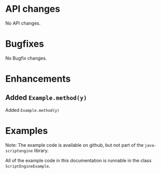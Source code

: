 # API changes

No API changes.


# Bugfixes

No Bugfix changes.


# Enhancements

## Added `Example.method(y)`

Added `Example.method(y)` 


# Examples

Note: The example code is available on github, but not part of the
`java-scriptengine` library.

All of the example code in this documentation is runnable
in the class `ScriptEngineExample`.
